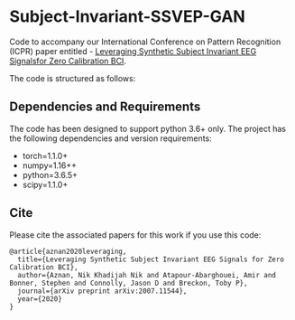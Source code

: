 # Subject-Invariant-SSVEP-GAN
Code to accompany our International Conference on Pattern Recognition (ICPR) paper entitled -
[Leveraging Synthetic Subject Invariant EEG Signalsfor Zero Calibration BCI](https://arxiv.org/pdf/2007.11544.pdf).

The code is structured as follows:

## Dependencies and Requirements
The code has been designed to support python 3.6+ only. The project has the following dependencies and version requirements:

- torch=1.1.0+
- numpy=1.16++
- python=3.6.5+
- scipy=1.1.0+

## Cite

Please cite the associated papers for this work if you use this code:

```
@article{aznan2020leveraging,
  title={Leveraging Synthetic Subject Invariant EEG Signals for Zero Calibration BCI},
  author={Aznan, Nik Khadijah Nik and Atapour-Abarghouei, Amir and Bonner, Stephen and Connolly, Jason D and Breckon, Toby P},
  journal={arXiv preprint arXiv:2007.11544},
  year={2020}
}
```
